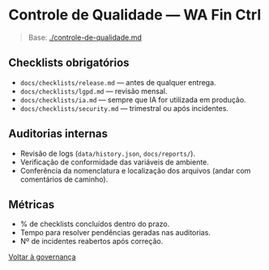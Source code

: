 <!-- proj/06-governanca-tecnica-e-controle-de-qualidade/controle-de-qualidade-spec.md -->
# Controle de Qualidade — WA Fin Ctrl

> Base: [./controle-de-qualidade.md](./controle-de-qualidade.md)

## Checklists obrigatórios
- `docs/checklists/release.md` — antes de qualquer entrega.
- `docs/checklists/lgpd.md` — revisão mensal.
- `docs/checklists/ia.md` — sempre que IA for utilizada em produção.
- `docs/checklists/security.md` — trimestral ou após incidentes.

## Auditorias internas
- Revisão de logs (`data/history.json`, `docs/reports/`).
- Verificação de conformidade das variáveis de ambiente.
- Conferência da nomenclatura e localização dos arquivos (andar com comentários de caminho).

## Métricas
- % de checklists concluídos dentro do prazo.
- Tempo para resolver pendências geradas nas auditorias.
- Nº de incidentes reabertos após correção.

[Voltar à governança](README-spec.md)
